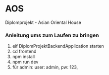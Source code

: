 # AOS
Diplomprojekt - Asian Oriental House 

### Anleitung ums zum Laufen zu bringen
1. eif DiplomProjektBackendApplication starten
2. cd frontend 
3. npm install
4. npm run dev
5. für admin: user: admin, pw: 123, 